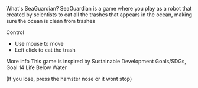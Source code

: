 What's SeaGuardian?
SeaGuardian is a game where you play as a robot that created by scientists to eat all the trashes that appears in the ocean, making sure the ocean is clean from trashes

Control
- Use mouse to move 
- Left click to eat the trash

More info
This game is inspired by Sustainable Development Goals/SDGs, Goal 14 Life Below Water

(If you lose, press the hamster nose or it wont stop)
